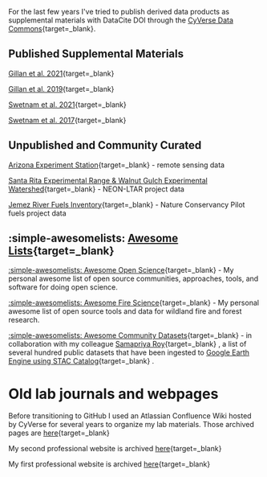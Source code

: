 For the last few years I've tried to publish derived data products as supplemental materials with DataCite DOI through the [CyVerse Data Commons](https://datacommons.cyverse.org){target=_blank}.

## Published Supplemental Materials

[Gillan et al. 2021](https://datacommons.cyverse.org/browse/iplant/home/shared/commons_repo/curated/Gillan_Ecosphere_2021){target=_blank}

[Gillan et al. 2019](https://datacommons.cyverse.org/browse/iplant/home/shared/commons_repo/curated/Gillan_et_al_RAMA_2019){target=_blank}

[Swetnam et al. 2021](https://tyson-swetnam.github.io/emsi/){target=_blank}

[Swetnam et al. 2017](https://esajournals.onlinelibrary.wiley.com/action/downloadSupplement?doi=10.1002%2Fecs2.1797&file=ecs21797-sup-0003-AppendixS3.pdf){target=_blank}

## Unpublished and Community Curated

[Arizona Experiment Station](https://datacommons.cyverse.org/browse/iplant/home/shared/aes){target=_blank} - remote sensing data  

[Santa Rita Experimental Range & Walnut Gulch Experimental Watershed](https://datacommons.cyverse.org/browse/iplant/home/shared/srer-wgew){target=_blank} - NEON-LTAR project data

[Jemez River Fuels Inventory](https://promethean-gift.github.io/resources){target=_blank} - Nature Conservancy Pilot fuels project data

## :simple-awesomelists: [Awesome Lists](https://github.com/sindresorhus/awesome){target=_blank} 

[:simple-awesomelists: Awesome Open Science](https://tyson-swetnam.github.io/awesome-open-science/){target=_blank} - My personal awesome list of open source communities, approaches, tools, and software for doing open science.

[:simple-awesomelists: Awesome Fire Science](https://github.com/tyson-swetnam/awesome-fire-science){target=_blank} - My personal awesome list of open source tools and data for wildland fire and forest research.

[:simple-awesomelists: Awesome Community Datasets](https://gee-community-catalog.org/){target=_blank}  - in collaboration with my colleague [Samapriya Roy](https://samapriya.github.io/){target=_blank} , a list of several hundred public datasets that have been ingested to [Google Earth Engine using STAC Catalog](https://code.earthengine.google.com/?accept_repo=users/sat-io/awesome-gee-catalog-examples){target=_blank} .

# Old lab journals and webpages

Before transitioning to GitHub I used an Atlassian Confluence Wiki hosted by CyVerse for several years to organize my lab materials. Those archived pages are [here](https://cyverse.atlassian.net/wiki/spaces/~tyson_swetnam/overview){target=_blank}

My second professional website is archived [here](https://tyson-swetnam.github.io/old_website){target=_blank}

My first professional website is archived [here](https://sites.google.com/a/email.arizona.edu/tyson-swetnam/){target=_blank}